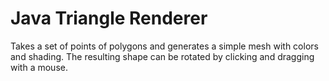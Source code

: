 # Java Triangle Renderer

Takes a set of points of polygons and generates a simple mesh with colors and shading. The resulting shape can be rotated by clicking and dragging with a mouse.

